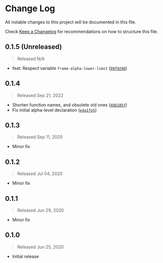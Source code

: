 # Change Log

All notable changes to this project will be documented in this file.

Check [Keep a Changelog](http://keepachangelog.com/) for recommendations on how to structure this file.


## 0.1.5 (Unreleased)
> Released N/A

* feat: Respect variable `frame-alpha-lower-limit` ([`99f9296`](../../commit/99f9296a18654cb38f2ffb8682b7532be60bec5e))

## 0.1.4
> Released Sep 21, 2022

* Shorten function names, and obsolete old ones ([`ddb185f`](../../commit/ddb185feab04cb5e15a56ee3450c5f33cb99deae))
* Fix initial alpha-level declaration ([`e4a1fe5`](../../commit/e4a1fe564224bce61fbf72ad6f12805078cbf8db))

## 0.1.3
> Released Sep 11, 2020

* Minor fix

## 0.1.2
> Released Jul 04, 2020

* Minor fix

## 0.1.1
> Released Jun 29, 2020

* Minor fix

## 0.1.0
> Released Jun 25, 2020

* Initial release
